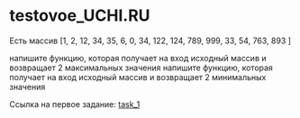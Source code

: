 # testovoe_UCHI.RU

Есть массив
  [1, 2, 12, 34, 35, 6, 0, 34, 122, 124, 789, 999, 33, 54, 763,
893 ]

напишите функцию, которая получает на вход исходный массив и возвращает 2
 максимальных значения
напишите функцию, которая получает на вход исходный массив и возвращает 2
 минимальных значения

Ссылка на первое задание: [task_1]([url](https://github.com/EgorDema/testovoe_UCHI.RU/blob/main/task_1.rb))

